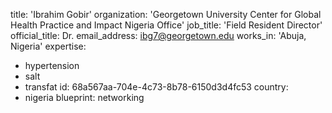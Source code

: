 title: 'Ibrahim Gobir'
organization: 'Georgetown University Center for Global Health Practice and Impact Nigeria Office'
job_title: 'Field Resident Director'
official_title: Dr.
email_address: ibg7@georgetown.edu
works_in: 'Abuja, Nigeria'
expertise:
  - hypertension
  - salt
  - transfat
id: 68a567aa-704e-4c73-8b78-6150d3d4fc53
country:
  - nigeria
blueprint: networking
